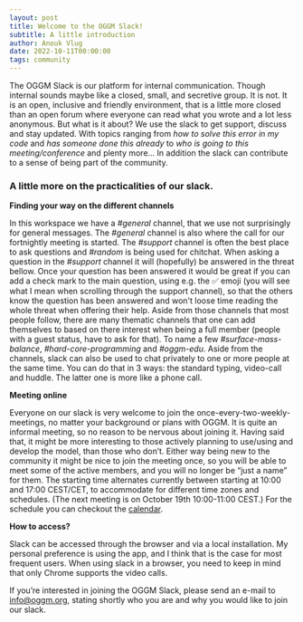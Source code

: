 ```yaml
---
layout: post
title: Welcome to the OGGM Slack!
subtitle: A little introduction
author: Anouk Vlug
date: 2022-10-11T00:00:00
tags: community
---
```


The OGGM Slack is our platform for internal communication. 
Though internal sounds maybe like a closed, small, and secretive 
group. It is not. It is an open, inclusive and friendly environment, 
that is a little more closed than an open forum where everyone 
can read what you wrote and a lot less anonymous. But what is it about? 
We use the slack to get support, discuss and stay updated. With topics 
ranging from <i>how to solve this error in my code</i> and <i>has 
someone done this already</i> to <i>who is going to this meeting/conference</i>
and plenty more... In addition the slack can contribute 
to a sense of being part of the community.

### A little more on the practicalities of our slack.

<b>Finding your way on the different channels</b>

In this workspace we have a <i>#general</i> channel, that we use not 
surprisingly for general messages. The <i>#general</i> channel is also 
where the call for our fortnightly meeting is started. The 
<i>#support</i> channel is often the best place to ask questions and 
<i>#random</i> is being used for chitchat.
When asking a question in the <i>#support</i> channel it will (hopefully) 
be answered in the threat bellow. Once your question has been 
answered it would be great if you can add a check mark 
to the main question, using e.g. the ✅ emoji (you will see what I mean when 
scrolling through the support channel), so that the others 
know the question has been answered and won't loose time reading 
the whole threat when offering their help.
Aside from those channels that most people follow, there are 
many thematic channels that one can add themselves to based on 
there interest when being a full member (people with a guest status, 
have to ask for that). To name a few <i>#surface-mass-balance</i>, 
<i>#hard-core-programming</i> and <i>#oggm-edu</i>. Aside from the channels, 
slack can also be used to chat privately to one or more people 
at the same time. You can do that in 3 ways: the standard typing, 
video-call and huddle. The latter one is more like a phone call.  

<b>Meeting online</b>

Everyone on our slack is very welcome to join the 
once-every-two-weekly-meetings, no matter your background or 
plans with OGGM. It is quite an informal meeting, so no reason to 
be nervous about joining it. Having said that, it might be more 
interesting to those actively planning to use/using and develop the 
model, than those who don’t. Either way being new to the community 
it might be nice to join the meeting once, so you will be able to 
meet some of the active members, and you will no longer be “just a 
name” for them. The starting time alternates currently between 
starting at 10:00 and 17:00 CEST/CET, to accommodate for different 
time zones and schedules. (The next meeting is on October 19th 
10:00-11:00 CEST.) For the schedule you can checkout the 
[calendar](https://oggm.org/meetings/).

<b>How to access?</b>

Slack can be accessed through the browser and via a local 
installation. My personal preference is using the app, and I 
think that is the case for most frequent users. When using slack 
in a browser, you need to keep in mind that only Chrome supports 
the video calls. 

If you’re interested in joining the OGGM Slack, please send an 
e-mail to [info@oggm.org](mailto:info@oggm.org), stating shortly 
who you are and why you would like to join our slack.
